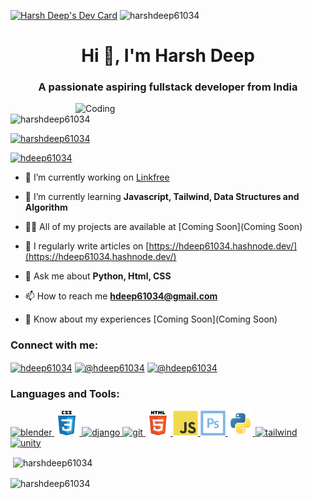 <a href="https://app.daily.dev/hdeep61034"><img src="https://api.daily.dev/devcards/81a90824da124c7783c99b80abefccd8.png?r=66v" width="400" alt="Harsh Deep's Dev Card"/></a>
<img src="https://miro.medium.com/max/1400/1*OxT7UjIwhklKE8d8SFyo7g.gif" alt="harshdeep61034" />
<h1 align="center">Hi 👋, I'm Harsh Deep</h1>
<h3 align="center">A passionate aspiring fullstack developer from India</h3>
<img align="right" alt="Coding" width="400" src="https://miro.medium.com/max/720/1*IRGHmiGsa16stedQvIaZfw.gif">

<p align="left"> <img src="https://komarev.com/ghpvc/?username=harshdeep61034&label=Profile%20views&color=0e75b6&style=flat" alt="harshdeep61034" /> </p>

<p align="left"> <a href="https://github.com/ryo-ma/github-profile-trophy"><img src="https://github-profile-trophy.vercel.app/?username=harshdeep61034" alt="harshdeep61034" /></a> </p>

<p align="left"> <a href="https://twitter.com/hdeep61034" target="blank"><img src="https://img.shields.io/twitter/follow/hdeep61034?logo=twitter&style=for-the-badge" alt="hdeep61034" /></a> </p>

- 🔭 I’m currently working on [Linkfree](https://github.com/EddieHubCommunity/LinkFree)

- 🌱 I’m currently learning **Javascript, Tailwind, Data Structures and Algorithm**

- 👨‍💻 All of my projects are available at [Coming Soon](Coming Soon)

- 📝 I regularly write articles on [https://hdeep61034.hashnode.dev/](https://hdeep61034.hashnode.dev/)

- 💬 Ask me about **Python, Html, CSS**

- 📫 How to reach me **hdeep61034@gmail.com**

- 📄 Know about my experiences [Coming Soon](Coming Soon)

<h3 align="left">Connect with me:</h3>
<p align="left">
<a href="https://twitter.com/hdeep61034" target="blank"><img align="center" src="https://raw.githubusercontent.com/rahuldkjain/github-profile-readme-generator/master/src/images/icons/Social/twitter.svg" alt="hdeep61034" height="30" width="40" /></a>
<a href="https://instagram.com/@hdeep61034" target="blank"><img align="center" src="https://raw.githubusercontent.com/rahuldkjain/github-profile-readme-generator/master/src/images/icons/Social/instagram.svg" alt="@hdeep61034" height="30" width="40" /></a>
<a href="https://www.hackerrank.com/@hdeep61034" target="blank"><img align="center" src="https://raw.githubusercontent.com/rahuldkjain/github-profile-readme-generator/master/src/images/icons/Social/hackerrank.svg" alt="@hdeep61034" height="30" width="40" /></a>
</p>

<h3 align="left">Languages and Tools:</h3>
<p align="left"> <a href="https://www.blender.org/" target="_blank" rel="noreferrer"> <img src="https://download.blender.org/branding/community/blender_community_badge_white.svg" alt="blender" width="40" height="40"/> </a> <a href="https://www.w3schools.com/css/" target="_blank" rel="noreferrer"> <img src="https://raw.githubusercontent.com/devicons/devicon/master/icons/css3/css3-original-wordmark.svg" alt="css3" width="40" height="40"/> </a> <a href="https://www.djangoproject.com/" target="_blank" rel="noreferrer"> <img src="https://cdn.worldvectorlogo.com/logos/django.svg" alt="django" width="40" height="40"/> </a> <a href="https://git-scm.com/" target="_blank" rel="noreferrer"> <img src="https://www.vectorlogo.zone/logos/git-scm/git-scm-icon.svg" alt="git" width="40" height="40"/> </a> <a href="https://www.w3.org/html/" target="_blank" rel="noreferrer"> <img src="https://raw.githubusercontent.com/devicons/devicon/master/icons/html5/html5-original-wordmark.svg" alt="html5" width="40" height="40"/> </a> <a href="https://developer.mozilla.org/en-US/docs/Web/JavaScript" target="_blank" rel="noreferrer"> <img src="https://raw.githubusercontent.com/devicons/devicon/master/icons/javascript/javascript-original.svg" alt="javascript" width="40" height="40"/> </a> <a href="https://www.photoshop.com/en" target="_blank" rel="noreferrer"> <img src="https://raw.githubusercontent.com/devicons/devicon/master/icons/photoshop/photoshop-line.svg" alt="photoshop" width="40" height="40"/> </a> <a href="https://www.python.org" target="_blank" rel="noreferrer"> <img src="https://raw.githubusercontent.com/devicons/devicon/master/icons/python/python-original.svg" alt="python" width="40" height="40"/> </a> <a href="https://tailwindcss.com/" target="_blank" rel="noreferrer"> <img src="https://www.vectorlogo.zone/logos/tailwindcss/tailwindcss-icon.svg" alt="tailwind" width="40" height="40"/> </a> <a href="https://unity.com/" target="_blank" rel="noreferrer"> <img src="https://www.vectorlogo.zone/logos/unity3d/unity3d-icon.svg" alt="unity" width="40" height="40"/> </a> </p>

<p>&nbsp;<img align="center" src="https://github-readme-stats.vercel.app/api?username=harshdeep61034&show_icons=true&locale=en" alt="harshdeep61034" /></p>

<p><img align="center" src="https://github-readme-streak-stats.herokuapp.com/?user=harshdeep61034&" alt="harshdeep61034" /></p>
